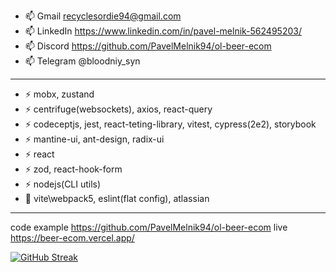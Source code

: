 
<!--
**PavelMelnik94/PavelMelnik94** is a ✨ _special_ ✨ repository because its `README.md` (this file) appears on your GitHub profile.

Here are some ideas to get you started:

- 🔭 I’m currently working on ...
- 🌱 I’m currently learning ...
- 👯 I’m looking to collaborate on ...
- 🤔 I’m looking for help with ...
- 💬 Ask me about ...
- 📫 How to reach me: ...
- 😄 Pronouns: ...
- ⚡ Fun fact: ...
-->
<div id="badges">
  <img src="https://komarev.com/ghpvc/?username=pavelmelnik94&style=flat-square&color=blue" alt=""/>
</div>

-  :mailbox: Gmail recyclesordie94@gmail.com </br>
-  :mailbox: LinkedIn https://www.linkedin.com/in/pavel-melnik-562495203/
-  :mailbox: Discord https://github.com/PavelMelnik94/ol-beer-ecom
-  :mailbox: Telegram @bloodniy_syn

---
- :zap: mobx, zustand
- :zap: centrifuge(websockets), axios, react-query
- :zap: codeceptjs, jest, react-teting-library, vitest, cypress(2e2), storybook
- :zap: mantine-ui, ant-design, radix-ui
- :zap: react
- :zap: zod, react-hook-form
- :zap: nodejs(CLI utils)
- :telescope: vite\webpack5, eslint(flat config), atlassian

---
code example https://github.com/PavelMelnik94/ol-beer-ecom live https://beer-ecom.vercel.app/


[![GitHub Streak](https://streak-stats.demolab.com?user=%20PavelMelnik94&theme=dark&border_radius=9&short_numbers=true&border=EBA216)](https://git.io/streak-stats)
